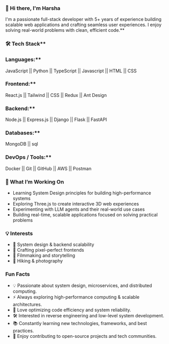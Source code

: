 ### 👋 Hi there, I'm Harsha
I'm a passionate full-stack developer with 5+ years of experience building scalable web applications and crafting seamless user experiences. I enjoy solving real-world problems with clean, efficient code.**

### 🛠 Tech Stack**
### Languages:**
JavaScript || Python || TypeScript || Javascript || HTML || CSS 

### Frontend:**
React.js || Tailwind || CSS || Redux || Ant Design

### Backend:**
Node.js || Express.js || Django || Flask || FastAPI

### Databases:**
MongoDB || sql

### DevOps / Tools:**
Docker || Git || GitHub || AWS || Postman 

### 🚀 What I’m Working On
- Learning System Design principles for building high-performance systems
- Exploring Three.js to create interactive 3D web experiences
- Experimenting with LLM agents and their real-world use cases
- Building real-time, scalable applications focused on solving practical problems

### 💡 Interests
- 🧠 System design & backend scalability  
- 🎨 Crafting pixel-perfect frontends  
- 🎥 Filmmaking and storytelling  
- 🥾 Hiking & photography

### Fun Facts
- 💡 Passionate about system design, microservices, and distributed computing.
- ⚡ Always exploring high-performance computing & scalable architectures.
- 🚀 Love optimizing code efficiency and system reliability.
- 🛠 Interested in reverse engineering and low-level system development.
- 📚 Constantly learning new technologies, frameworks, and best practices.
- 🎯 Enjoy contributing to open-source projects and tech communities.

